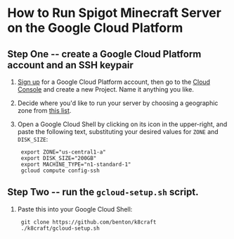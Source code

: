 How to Run Spigot Minecraft Server on the Google Cloud Platform
======

Step One -- create a Google Cloud Platform account and an SSH keypair
------
1. [Sign up][1] for a Google Cloud Platform account, then go to the [Cloud Console][2] and create a new Project. Name it anything you like.

2. Decide where you'd like to run your server by choosing a geographic zone from [this list][3].

3. Open a Google Cloud Shell by clicking on its icon in the upper-right, and paste the following text, substituting your desired values for `ZONE` and `DISK_SIZE`:

        export ZONE="us-central1-a"
        export DISK_SIZE="200GB"
        export MACHINE_TYPE="n1-standard-1"
        gcloud compute config-ssh


Step Two -- run the `gcloud-setup.sh` script.
------
1. Paste this into your Google Cloud Shell:

        git clone https://github.com/benton/k8craft
        ./k8craft/gcloud-setup.sh




[1]:https://cloud.google.com/free-trial/
[2]:https://console.cloud.google.com/home/dashboard
[3]:https://cloud.google.com/compute/docs/regions-zones/regions-zones

